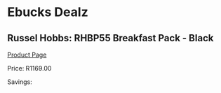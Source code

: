 
# Ebucks Dealz
## Russel Hobbs: RHBP55 Breakfast Pack - Black
[Product Page](https://www.ebucks.com/web/shop/productSelected.do?prodId=340277969&catId=704985963)

Price: R1169.00

Savings: 


	
